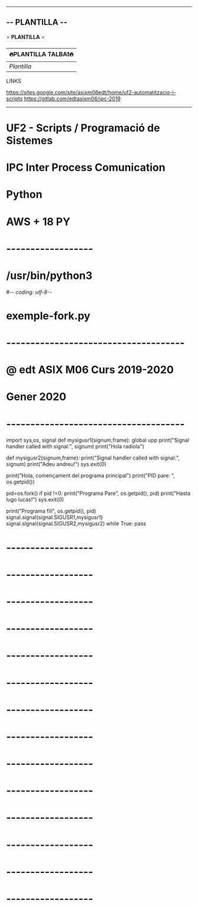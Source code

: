 -----------
-- PLANTILLA --
-----------

<!---
# Plantilla H1
## Plantilla H2
### Plantilla H3
-->
<!--- <img src="https://phoneky.co.uk/thumbs/screensavers/down/original/linux_3rj131p8.gif" />
-->

⭐️ **PLANTILLA** ⭐️

| 🔥PLANTILLA TALBA❗🔥 | 
| ------------- |
| *Plantilla* |


LINKS


https://sites.google.com/site/asixm06edt/home/uf2-automatitzacio-i-scripts 
https://gitlab.com/edtasixm06/ipc-2019

--------------------------------------------------------------------------------

# UF2 - Scripts / Programació de Sistemes

# IPC Inter Process Comunication

# Python

# AWS + 18 PY

# ------------------

# /usr/bin/python3
#-*- coding: utf-8-*-
#
# exemple-fork.py  
# -------------------------------------
# @ edt ASIX M06 Curs 2019-2020
# Gener 2020
# -------------------------------------
import sys,os, signal
def mysigusr1(signum,frame):
  global upp
  print("Signal handler called with signal:", signum)
  print("Hola radiola")

def mysigusr2(signum,frame):
  print("Signal handler called with signal:", signum)
  print("Adeu andreu!")
  sys.exit(0)
    
print("Hola, començament del programa principal")
print("PID pare: ", os.getpid())

pid=os.fork()
if pid !=0:
  print("Programa Pare", os.getpid(), pid)
  print("Hasta lugo lucas!")
  sys.exit(0)
  
print("Programa fill", os.getpid(), pid)
signal.signal(signal.SIGUSR1,mysigusr1)
signal.signal(signal.SIGUSR2,mysigusr2)
while True:
  pass



# ------------------




# ------------------




# ------------------





# ------------------





# ------------------






# ------------------



# ------------------



# ------------------



# ------------------



# ------------------



# ------------------




# ------------------



# ------------------




# ------------------